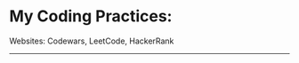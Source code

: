 # My Coding Practices:

Websites: Codewars, LeetCode, HackerRank

---------------------------------------------

